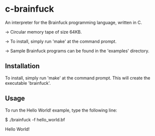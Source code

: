 c-brainfuck
===========

An interpreter for the Brainfuck programming language, written in C.

-> Circular memory tape of size 64KB.

-> To install, simply run 'make' at the command prompt.

-> Sample Brainfuck programs can be found in the 'examples' directory.


Installation
-----------
To install, simply run 'make' at the command prompt. This will create the executable 'brainfuck'.


Usage
-----
To run the Hello World! example, type the following line:

$ ./brainfuck -f hello_world.bf 

Hello World!
